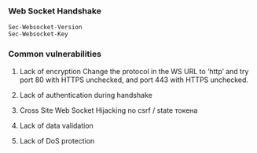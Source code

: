 ### Web Socket Handshake
```
Sec-Websocket-Version
Sec-Websocket-Key
```

### Common vulnerabilities
1. Lack of encryption
Change the protocol in the WS URL to ‘http’ and try port 80 with HTTPS unchecked, and port 443 with HTTPS unchecked.

2. Lack of authentication during handshake
3. Cross Site Web Socket Hijacking
no csrf / state токена
4. Lack of data validation
5. Lack of DoS protection

